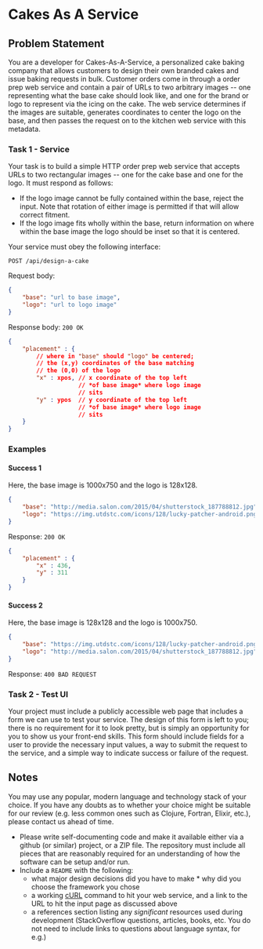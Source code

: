# Cakes As A Service

## Problem Statement

You are a developer for Cakes-As-A-Service, a personalized cake baking company that allows customers to design their own branded cakes and issue baking requests in bulk. Customer orders come in through a order prep web service and contain a pair of URLs to two arbitrary images -- one representing what the base cake should look like, and one for the brand or logo to represent via the icing on the cake. The web service determines if the images are suitable, generates coordinates to center the logo on the base, and then passes the request on to the kitchen web service with this metadata.

### Task 1 - Service
 Your task is to build a simple HTTP order prep web service that accepts URLs to two rectangular images -- one for the cake base and one for the logo. It must respond as follows:

* If the logo image cannot be fully contained within the base, reject the input. Note that rotation of either image is permitted if that will allow correct fitment.
* If the logo image fits wholly within the base, return information on where within the base image the logo should be inset so that it is centered.

 Your service must obey the following interface:

 `POST /api/design-a-cake`

Request body:

```json
{
	"base": "url to base image",
	"logo": "url to logo image"
}
```

Response body:
`200 OK`

```json
{
	"placement" : {
		// where in "base" should "logo" be centered;
		// the (x,y) coordinates of the base matching
		// the (0,0) of the logo
		"x" : xpos, // x coordinate of the top left
					// *of base image* where logo image
					// sits
		"y" : ypos  // y coordinate of the top left
					// *of base image* where logo image
					// sits
	}
}
```

### Examples

#### Success 1
Here, the base image is 1000x750 and the logo is 128x128.

```json
{
	"base": "http://media.salon.com/2015/04/shutterstock_187788812.jpg",
	"logo": "https://img.utdstc.com/icons/128/lucky-patcher-android.png"
}
```

Response:
`200 OK`

```json
{
	"placement" : {
		"x" : 436,
		"y" : 311
	}
}
```

#### Success 2
Here, the base image is 128x128 and the logo is 1000x750.

```json
{
	"base": "https://img.utdstc.com/icons/128/lucky-patcher-android.png",
	"logo": "http://media.salon.com/2015/04/shutterstock_187788812.jpg"
}
```

Response:
`400 BAD REQUEST`

### Task 2 - Test UI
Your project must include a publicly accessible web page that includes a form we can use to test your service. The design of this form is left to you; there is no requirement for it to look pretty, but is simply an opportunity for you to show us your front-end skills. This form should include fields for a user to provide the necessary input values, a way to submit the request to the service, and a simple way to indicate success or failure of the request.

## Notes
You may use any popular, modern language and technology stack of your choice. If you have any doubts as to whether your choice might be suitable for our review (e.g. less common ones such as Clojure, Fortran, Elixir, etc.), please contact us ahead of time.

* Please write self-documenting code and make it available either via a github (or similar) project, or a ZIP file. The repository must include all pieces that are reasonably required for an understanding of how the software can be setup and/or run.
* Include a `README` with the following:
  * what major design decisions did you have to make * why did you choose the framework you chose
  * a working [cURL](https://curl.haxx.se) command to hit your web service, and a link to the URL to hit the input page as discussed above
  * a references section listing any _significant_ resources used during development (StackOverflow questions, articles, books, etc. You do not need to include links to questions about language syntax, for e.g.)
